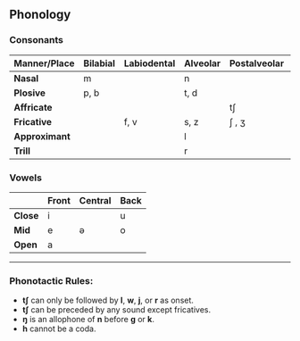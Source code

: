 ## Phonology

### Consonants

| Manner/Place | Bilabial | Labiodental | Alveolar | Postalveolar | Palatal  | Velar  | Glottal |
|--------------|----------|-------------|----------|--------------|----------|--------|---------|
| **Nasal**    | m        |             | n        |              |          | ŋ      |         |
| **Plosive**  | p, b     |             | t, d     |              |          | k, g   |         |
| **Affricate**|          |             |          | tʃ           |          |        |         |
| **Fricative**|          | f, v        | s, z     | ʃ , ʒ        |          |        | h       |
| **Approximant**|        |             | l        |              | j (y)    | w      |         |
| **Trill**    |          |             | r        |              |          |        |         |

### Vowels

|           | Front | Central | Back |
|-----------|-------|---------|------|
| **Close** | i     |         | u    |
| **Mid**   | e     | ə       | o    |
| **Open**  | a     |         |      |

---

### Phonotactic Rules:

- **tʃ** can only be followed by **l**, **w**, **j**, or **r** as onset.
- **tʃ** can be preceded by any sound except fricatives.
- **ŋ** is an allophone of **n** before **g** or **k**.
- **h** cannot be a coda.
